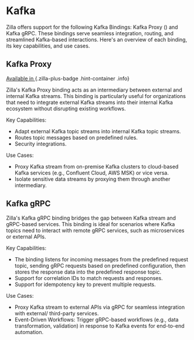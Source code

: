 # Kafka

Zilla offers support for the following Kafka Bindings: Kafka Proxy (<ZillaPlus/>) and Kafka gRPC. These bindings serve seamless integration, routing, and streamlined Kafka-based interactions. Here's an overview of each binding, its key capabilities, and use cases.

## Kafka Proxy

[Available in <ZillaPlus/>](https://www.aklivity.io/products/zilla-plus)
{.zilla-plus-badge .hint-container .info}

Zilla's Kafka Proxy binding acts as an intermediary between external and internal Kafka streams. This binding is particularly useful for organizations that need to integrate external Kafka streams into their internal Kafka ecosystem without disrupting existing workflows.

Key Capabilities:

- Adapt external Kafka topic streams into internal Kafka topic streams.
- Routes topic messages based on predefined rules.
- Security integrations.

Use Cases:

- Proxy Kafka stream from on-premise Kafka clusters to cloud-based Kafka services (e.g., Confluent Cloud, AWS MSK) or vice versa.
- Isolate sensitive data streams by proxying them through another intermediary.

## Kafka gRPC

Zilla's Kafka gRPC binding bridges the gap between Kafka stream and gRPC-based services. This binding is ideal for scenarios where Kafka topics need to interact with remote gRPC services, such as microservices or external APIs.

Key Capabilities:

- The binding listens for incoming messages from the predefined request topic, sending gRPC requests based on predefined configuration, then stores the response data into the predefined response topic.
- Support for correlation IDs to match requests and responses.
- Support for idempotency key to prevent multiple requests.

Use Cases:

- Proxy Kafka stream to external APIs via gRPC for seamless integration with external/ third-party services.
- Event-Driven Workflows: Trigger gRPC-based workflows (e.g., data transformation, validation) in response to Kafka events for end-to-end automation.
